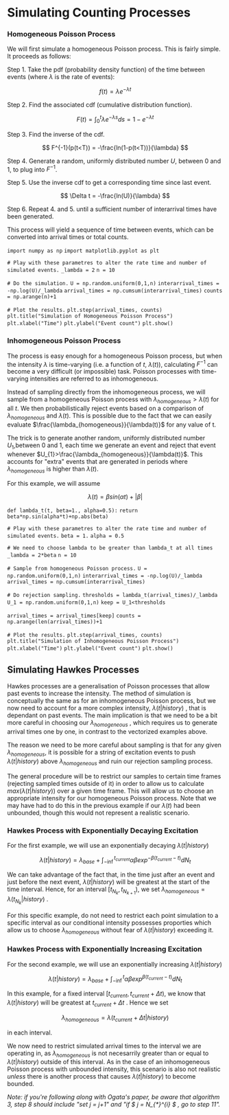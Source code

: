 # Simulating Counting Processes

### Homogeneous Poisson Process
We will first simulate a homogeneous Poisson process. This is fairly simple. It proceeds as follows:

   Step 1. Take the pdf (probability density function) of the time between events (where $\lambda$ is the rate of events):

$$ f(t) = \lambda e^{- \lambda t} $$

   Step 2. Find the associated cdf (cumulative distribution function).

$$ F(t) = \int_{0}^{t} \lambda e^{- \lambda s} ds = 1 - e^{- \lambda t} $$

   Step 3. Find the inverse of the cdf.

$$ F^{-1}(p(t<T)) = -\frac{ln(1-p(t<T))}{\lambda} $$

   Step 4. Generate a random, uniformly distributed number $U$, between 0 and 1, to plug into $F^{-1}$.

   Step 5. Use the inverse cdf to get a corresponding time since last event.

$$ \Delta t = -\frac{ln(U)}{\lambda} $$

   Step 6. Repeat 4. and 5. until a sufficient number of interarrival times have been generated.

This process will yield a sequence of time between events, which can be converted into arrival times or total counts.

```import numpy as np```
```import matplotlib.pyplot as plt```

```# Play with these parametres to alter the rate time and number of simulated events.```
```_lambda = 2```
```n = 10```

```# Do the simulation.```
```U = np.random.uniform(0,1,n)```
```interarrival_times = -np.log(U)/_lambda```
```arrival_times = np.cumsum(interarrival_times)```
```counts = np.arange(n)+1```

```# Plot the results.```
```plt.step(arrival_times, counts)```
```plt.title("Simulation of Homogeneous Poisson Process")```
```plt.xlabel("Time")```
```plt.ylabel("Event count")```
```plt.show()```

### Inhomogeneous Poisson Process

The process is easy enough for a homogeneous Poisson process, but when the intensity $\lambda$ is time-varying (i.e. a function of $t$, $\lambda(t)$), calculating $F^{-1}$ can become a very difficult (or impossible) task. Poisson processes with time-varying intensities are referred to as inhomogeneous.

Instead of sampling directly from the inhomogeneous process, we will sample from a homogeneous Poisson process with $\lambda_{homogeneous}>\lambda(t)$ for all $t$. We then probabilistically reject events based on a comparison of $\lambda_{homogeneous}$ and $\lambda(t)$. This is possible due to the fact that we can easily evaluate $\frac{\lambda_{homogeneous}}{\lambda(t)}$ for any value of t.

The trick is to generate another random, uniformly distributed number $U_{1}$,between 0 and 1, each time we generate an event and reject that event whenever $U_{1}>\frac{\lambda_{homogeneous}}{\lambda(t)}$. This accounts for "extra" events that are generated in periods where $\lambda_{homogeneous}$ is higher than $\lambda(t)$.

For this example, we will assume

$$\lambda(t) = \beta sin(\alpha t) + |\beta| $$

```def lambda_t(t, beta=1., alpha=0.5):```
    ```return beta*np.sin(alpha*t)+np.abs(beta)```
    
```# Play with these parametres to alter the rate time and number of simulated events.```
```beta = 1.```
```alpha = 0.5```

```# We need to choose lambda to be greater than lambda_t at all times```
```_lambda = 2*beta```
```n = 10```

```# Sample from homogeneous Poisson process.```
```U = np.random.uniform(0,1,n)```
```interarrival_times = -np.log(U)/_lambda```
```arrival_times = np.cumsum(interarrival_times)```

```# Do rejection sampling.```
```thresholds = lambda_t(arrival_times)/_lambda```
```U_1 = np.random.uniform(0,1,n)```
```keep = U_1<thresholds```

```arrival_times = arrival_times[keep]```
```counts = np.arange(len(arrival_times))+1```

```# Plot the results.```
```plt.step(arrival_times, counts)```
```plt.title("Simulation of Inhomogeneous Poisson Process")```
```plt.xlabel("Time")```
```plt.ylabel("Event count")```
```plt.show()```

## Simulating Hawkes Processes

Hawkes processes are a generalisation of Poisson processes that allow past events to increase the intensity. The method of simulation is conceptually the same as for an inhomogeneous Poisson process, but we now need to account for a more complex intensity, 
$\lambda(t|history)$
, that is dependant on past events. The main implication is that we need to be a bit more careful in choosing our $\lambda_{homogeneous}$
, which requires us to generate arrival times one by one, in contrast to the vectorized examples above.

The reason we need to be more careful about sampling is that for any given $\lambda_{homogeneous}$, it is possible for a string of excitation events to push 
$\lambda(t|history)$
above 
$\lambda_{homogeneous}$
and ruin our rejection sampling process.

The general procedure will be to restrict our samples to certain time frames (rejecting sampled times outside of it) in order to allow us to calculate 
$max(\lambda(t|history))$
over a given time frame. This will allow us to choose an appropriate intensity for our homogeneous Poisson process. Note that we may have had to do this in the previous example if our 
$\lambda(t)$
had been unbounded, though this would not represent a realistic scenario.

### Hawkes Process with Exponentially Decaying Excitation

For the first example, we will use an exponentially decaying 
$\lambda(t|history)$

$$\lambda(t|history) = \lambda_{base} + \int_{-\inf}^{t_{current}} \alpha \beta exp^{- \beta (t_{current}-t)} dN_{t}$$

We can take advantage of the fact that, in the time just after an event and just before the next event, 
$\lambda(t|history)$
will be greatest at the start of the time interval. Hence, for an interval 
$[t_{N_{k}}, t_{N_{k+1}})$, we set $\lambda_{homogeneous}=\lambda(t_{N_{k}}|history)$
.

For this specific example, do not need to restrict each point simulation to a specific interval as our conditional intensity possesses proporties which allow us to choose 
$\lambda_{homogeneous}$
without fear of 
$\lambda(t|history)$
exceeding it.



### Hawkes Process with Exponentially Increasing Excitation

For the second example, we will use an exponentially increasing 
$\lambda(t|history)$

$$\lambda(t|history) = \lambda_{base} + \int_{-\inf}^{t} \alpha \beta exp^{\beta (t_{current}-t)} dN_{t}$$

In this example, for a fixed interval 
$[t_{current},t_{current}+\Delta t)$, we know that $\lambda(t|history)$ will be greatest at $t_{current}+\Delta t$
. Hence we set

$$\lambda_{homogeneous} = \lambda(t_{current}+\Delta t|history)$$

in each interval.

We now need to restrict simulated arrival times to the interval we are operating in, as 
$\lambda_{homogeneous}$
is not necesarrily greater than or equal to $\lambda(t|history)$ outside of this interval. As in the case of an inhomogeneous Poisson process with unbounded intensity, this scenario is also not realistic *unless* there is another process that causes $\lambda(t|history)$
to become bounded.

*Note: if you're following along with Ogata's paper, be aware that algorithm 3, step 8 should include "set j = j+1" and "if 
$ j = N_{\*}^{i} $
, go to step 11".*


